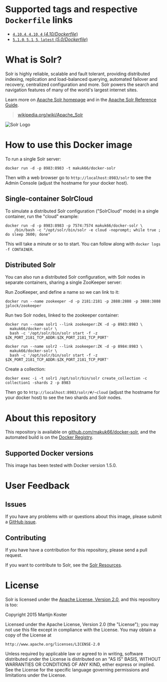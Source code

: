 # Supported tags and respective `Dockerfile` links

-	[`4.10.4`, `4.10`, `4` (*4.10/Dockerfile*)](https://github.com/makuk66/docker-solr/blob/05ba189924dd98ec1a5ea2c921b5f9ef0f474f6c/4.10/Dockerfile)
-	[`5.1.0`, `5.1`, `5`, `latest` (*5.0/Dockerfile*)](https://github.com/makuk66/docker-solr/blob/30178a4dc966eeebeb8de1bb244a30a87c12f7a4/5.1/Dockerfile)


# What is Solr?
Solr is highly reliable, scalable and fault tolerant, providing distributed indexing, replication and load-balanced querying, automated failover and recovery, centralized configuration and more. Solr powers the search and navigation features of many of the world's largest internet sites.

Learn more on [Apache Solr homepage](http://lucene.apache.org/solr/) and in the [Apache Solr Reference Guide](https://www.apache.org/dyn/closer.cgi/lucene/solr/ref-guide/).

> [wikipedia.org/wiki/Apache_Solr](https://en.wikipedia.org/wiki/Apache_Solr)

![Solr Logo](https://github.com/makuk66/docker-solr/blob/master/logo.png)

# How to use this Docker image

To run a single Solr server:

    docker run -d -p 8983:8983 -t makuk66/docker-solr

Then with a web browser go to `http://localhost:8983/solr` to see the Admin Console (adjust the hostname for your docker host).


## Single-container SolrCloud

To simulate a distributed Solr configuration ("SolrCloud" mode) in a single container, run the "cloud" example:

    docker run -d -p 8983:8983 -p 7574:7574 makuk66/docker-solr \
        /bin/bash -c "/opt/solr/bin/solr -e cloud -noprompt; while true ; do sleep 3600; done"

This will take a minute or so to start. You can follow along with `docker logs -f CONTAINER`.

## Distributed Solr

You can also run a distributed Solr configuration, with Solr nodes in separate containers, sharing a single ZooKeeper server:

Run ZooKeeper, and define a name so we can link to it:

    docker run --name zookeeper -d -p 2181:2181 -p 2888:2888 -p 3888:3888 jplock/zookeeper

Run two Solr nodes, linked to the zookeeper container:

    docker run --name solr1 --link zookeeper:ZK -d -p 8983:8983 \
      makuk66/docker-solr \
      bash -c '/opt/solr/bin/solr start -f -z $ZK_PORT_2181_TCP_ADDR:$ZK_PORT_2181_TCP_PORT'

    docker run --name solr2 --link zookeeper:ZK -d -p 8984:8983 \
      makuk66/docker-solr \
      bash -c '/opt/solr/bin/solr start -f -z $ZK_PORT_2181_TCP_ADDR:$ZK_PORT_2181_TCP_PORT'

Create a collection:

    docker exec -i -t solr1 /opt/solr/bin/solr create_collection -c collection1 -shards 2 -p 8983

Then go to `http://localhost:8983/solr/#/~cloud` (adjust the hostname for your docker host) to see the two shards and Solr nodes.

# About this repository

This repository is available on [github.com/makuk66/docker-solr](https://github.com/makuk66/docker-solr), and the automated build is on the [Docker Registry](https://registry.hub.docker.com/u/makuk66/docker-solr/).

## Supported Docker versions

This image has been tested with Docker version 1.5.0.

# User Feedback

## Issues

If you have any problems with or questions about this image, please submit a [GitHub issue](https://github.com/makuk66/docker-solr/issues).

## Contributing

If you have have a contribution for this repository, please send a pull request.

If you want to contribute to Solr, see the [Solr Resources](http://lucene.apache.org/solr/resources.html).

# License

Solr is licensed under the [Apache License, Version 2.0](https://www.apache.org/licenses/LICENSE-2.0), and this repository is too:

Copyright 2015 Martijn Koster

Licensed under the Apache License, Version 2.0 (the "License");
you may not use this file except in compliance with the License.
You may obtain a copy of the License at

    http://www.apache.org/licenses/LICENSE-2.0

Unless required by applicable law or agreed to in writing, software
distributed under the License is distributed on an "AS IS" BASIS,
WITHOUT WARRANTIES OR CONDITIONS OF ANY KIND, either express or implied.
See the License for the specific language governing permissions and
limitations under the License.
